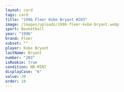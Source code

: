 ```yaml
---
layout: card
tags: card
title: "1996 Fleer Kobe Bryant #203"
image: /images/uploads/1996-fleer-kobe-bryant.webp
sport: Basketball
year: "1996"
brand: Fleer
subset: ""
player: Kobe Bryant
lastName: Bryant
number: "203"
isRookie: true
condition: NR-MINT
displayCase: "6"
value: 20
order: 10
---
```

